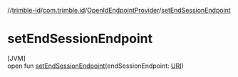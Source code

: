 //[trimble-id](../../../index.md)/[com.trimble.id](../index.md)/[OpenIdEndpointProvider](index.md)/[setEndSessionEndpoint](set-end-session-endpoint.md)

# setEndSessionEndpoint

[JVM]\
open fun [setEndSessionEndpoint](set-end-session-endpoint.md)(endSessionEndpoint: [URI](https://docs.oracle.com/javase/8/docs/api/java/net/URI.html))
